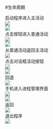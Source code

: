 #生命周期

启动程序进入主活动  
![](/img/开始输出.JPG)  
![](/img/手机开始界面.jpg)  
点击按钮进入普通活动  
![](/img/进入普通活动.JPG)  
![](/img/手机进入普通活动.jpg)  
从普通活动返回主活动  
![](/img/普通活动返回主界面.JPG)  
点击对话框活动按钮  
![](/img/进入对话活动.JPG)  
![](/img/手机进入对话活动.jpg)  
回退  
![](/img/对话活动返回主界面.JPG)  
手机进入进程管理界面  
![](/img/进入进程管理.JPG)        
![](/img/手机进入进程管理.jpg)   
返回  
![](/img/进程返回到主界面.JPG)  
退出程序  
![](/img/退出.JPG)      
  